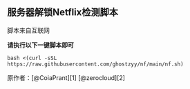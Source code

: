 **服务器解锁Netflix检测脚本**
----------------

脚本来自互联网

**请执行以下一键脚本即可**

    bash <(curl -sSL https://raw.githubusercontent.com/ghostzyy/nf/main/nf.sh)


原作者：[@CoiaPrant][1] [@zerocloud][2]


